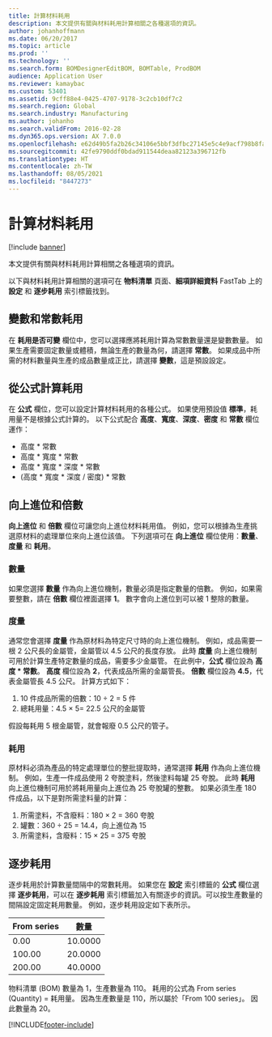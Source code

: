 ```yaml
---
title: 計算材料耗用
description: 本文提供有關與材料耗用計算相關之各種選項的資訊。
author: johanhoffmann
ms.date: 06/20/2017
ms.topic: article
ms.prod: ''
ms.technology: ''
ms.search.form: BOMDesignerEditBOM, BOMTable, ProdBOM
audience: Application User
ms.reviewer: kamaybac
ms.custom: 53401
ms.assetid: 9cff88e4-0425-4707-9178-3c2cb10df7c2
ms.search.region: Global
ms.search.industry: Manufacturing
ms.author: johanho
ms.search.validFrom: 2016-02-28
ms.dyn365.ops.version: AX 7.0.0
ms.openlocfilehash: e62d49b5fa2b26c34106e5bbf3dfbc27145e5c4e9acf798b8faef273d8957e51
ms.sourcegitcommit: 42fe9790ddf0bdad911544deaa82123a396712fb
ms.translationtype: HT
ms.contentlocale: zh-TW
ms.lasthandoff: 08/05/2021
ms.locfileid: "8447273"
---
```

# <a name="calculate-material-consumption"></a>計算材料耗用

[!include [banner](../includes/banner.md)]

本文提供有關與材料耗用計算相關之各種選項的資訊。 

以下與材料耗用計算相關的選項可在 **物料清單** 頁面、**細項詳細資料** FastTab 上的 **設定** 和 **逐步耗用** 索引標籤找到。

## <a name="variable-and-constant-consumption"></a>變數和常數耗用
在 **耗用是否可變** 欄位中，您可以選擇應將耗用計算為常數數量還是變數數量。 如果生產需要固定數量或體積，無論生產的數量為何，請選擇 **常數**。 如果成品中所需的材料數量與生產的成品數量成正比，請選擇 **變數**，這是預設設定。

## <a name="calculating-consumption-from-a-formula"></a>從公式計算耗用
在 **公式** 欄位，您可以設定計算材料耗用的各種公式。 如果使用預設值 **標準**，耗用量不是根據公式計算的。 以下公式配合 **高度**、**寬度**、**深度**、**密度** 和 **常數** 欄位運作：

-   高度 \* 常數
-   高度 \* 寬度 \* 常數
-   高度 \* 寬度 \* 深度 \* 常數
-   (高度 \* 寬度 \* 深度 / 密度) \* 常數

## <a name="rounding-up-and-multiples"></a>向上進位和倍數
**向上進位** 和 **倍數** 欄位可讓您向上進位材料耗用值。 例如，您可以根據為生產挑選原材料的處理單位來向上進位該值。 下列選項可在 **向上進位** 欄位使用：**數量**、**度量** 和 **耗用**。

### <a name="quantity"></a>數量

如果您選擇 **數量** 作為向上進位機制，數量必須是指定數量的倍數。 例如，如果需要整數，請在 **倍數** 欄位裡面選擇 **1**。 數字會向上進位到可以被 1 整除的數量。

### <a name="measurement"></a>度量

通常您會選擇 **度量** 作為原材料為特定尺寸時的向上進位機制。 例如，成品需要一根 2 公尺長的金屬管，金屬管以 4.5 公尺的長度存放。 此時 **度量** 向上進位機制可用於計算生產特定數量的成品，需要多少金屬管。 在此例中，**公式** 欄位設為 **高度 \* 常數**。 **高度** 欄位設為 **2**，代表成品所需的金屬管長。 **倍數** 欄位設為 **4.5**，代表金屬管長 4.5 公尺。 計算方式如下：

1.  10 件成品所需的倍數：10 ÷ 2 = 5 件
2.  總耗用量：4.5 × 5= 22.5 公尺的金屬管

假設每耗用 5 根金屬管，就會報廢 0.5 公尺的管子。

### <a name="consumption"></a>耗用

原材料必須為產品的特定處理單位的整批提取時，通常選擇 **耗用** 作為向上進位機制。 例如，生產一件成品使用 2 夸脫塗料，然後塗料每罐 25 夸脫。 此時 **耗用** 向上進位機制可用於將耗用量向上進位為 25 夸脫罐的整數。 如果必須生產 180 件成品，以下是對所需塗料量的計算：

1.  所需塗料，不含廢料：180 × 2 = 360 夸脫
2.  罐數：360 ÷ 25 = 14.4，向上進位為 15
3.  所需塗料，含廢料：15 × 25 = 375 夸脫

## <a name="step-consumption"></a>逐步耗用
逐步耗用於計算數量間隔中的常數耗用。 如果您在 **設定** 索引標籤的 **公式** 欄位選擇 **逐步耗用**，可以在 **逐步耗用** 索引標籤加入有關逐步的資訊。可以按生產數量的間隔設定固定耗用數量。 例如，逐步耗用設定如下表所示。

| From series | 數量 |
|-------------|----------|
| 0.00        | 10.0000  |
| 100.00      | 20.0000  |
| 200.00      | 40.0000  |

物料清單 (BOM) 數量為 1，生產數量為 110。 耗用的公式為 From series (Quantity) = 耗用量。 因為生產數量是 110，所以屬於「From 100 series」。 因此數量為 20。





[!INCLUDE[footer-include](../../includes/footer-banner.md)]